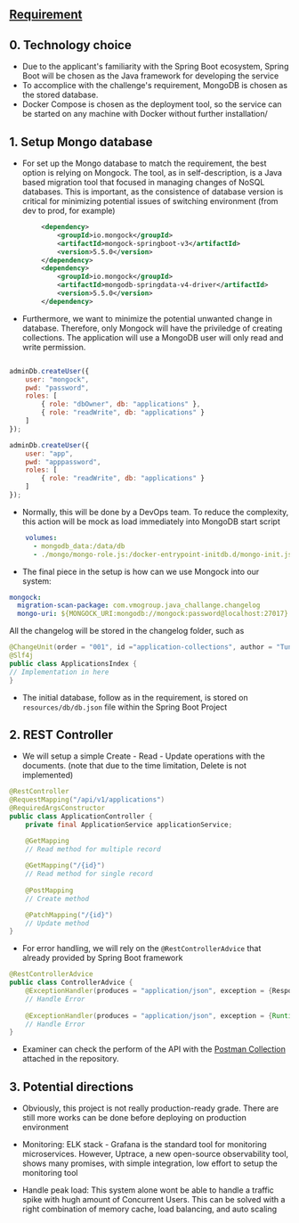## [Requirement](requirement.md)
## 0. Technology choice

-   Due to the applicant's familiarity with the Spring Boot ecosystem, Spring Boot will be chosen as the Java framework for developing the service
-   To accomplice with the challenge's requirement, MongoDB is chosen as the stored database.
-   Docker Compose is chosen as the deployment tool, so the service can be started on any machine with Docker without further installation/

## 1. Setup Mongo database

-  For set up the Mongo database to match the requirement, the best option is relying on Mongock. The tool, as in self-description, is a Java based migration tool that focused in managing changes of NoSQL databases. This is important, as the consistence of database version is critical for minimizing potential issues of switching environment (from dev to prod, for example)

```xml
		<dependency>
			<groupId>io.mongock</groupId>
			<artifactId>mongock-springboot-v3</artifactId>
			<version>5.5.0</version>
		</dependency>
		<dependency>
			<groupId>io.mongock</groupId>
			<artifactId>mongodb-springdata-v4-driver</artifactId>
			<version>5.5.0</version>
		</dependency>
```

-  Furthermore, we want to minimize the potential unwanted change in database. Therefore, only Mongock will have the priviledge of creating collections. The application will use a MongoDB user will only read and write permission.

```js

adminDb.createUser({
    user: "mongock",
    pwd: "password",
    roles: [
        { role: "dbOwner", db: "applications" },
        { role: "readWrite", db: "applications" }
    ]
});

adminDb.createUser({
    user: "app",
    pwd: "apppassword",
    roles: [
        { role: "readWrite", db: "applications" }
    ]
});

```

- Normally, this will be done by a DevOps team. To reduce the complexity, this action will be mock as load immediately into MongoDB start script
```yaml
    volumes:
      - mongodb_data:/data/db
      - ./mongo/mongo-role.js:/docker-entrypoint-initdb.d/mongo-init.js:ro
```

- The final piece in the setup is how can we use Mongock into our system:

```yaml
mongock:
  migration-scan-package: com.vmogroup.java_challange.changelog
  mongo-uri: ${MONGOCK_URI:mongodb://mongock:password@localhost:27017}
```

All the changelog will be stored in the changelog folder, such as 
```java
@ChangeUnit(order = "001", id ="application-collections", author = "TungDN")
@Slf4j
public class ApplicationsIndex {
// Implementation in here
}
```

- The initial database, follow as in the requirement, is stored on `resources/db/db.json` file within the Spring Boot Project

## 2. REST Controller

- We will setup a simple Create - Read - Update operations with the documents. (note that due to the time limitation, Delete is not implemented)

```java
@RestController
@RequestMapping("/api/v1/applications")
@RequiredArgsConstructor
public class ApplicationController {
    private final ApplicationService applicationService;

    @GetMapping
    // Read method for multiple record
    
    @GetMapping("/{id}")
    // Read method for single record
    
    @PostMapping
    // Create method

    @PatchMapping("/{id}")
    // Update method
}
```

- For error handling, we will rely on the `@RestControllerAdvice` that already provided by Spring Boot framework
```java
@RestControllerAdvice
public class ControllerAdvice {
    @ExceptionHandler(produces = "application/json", exception = {ResponseStatusException.class})
    // Handle Error
    
    @ExceptionHandler(produces = "application/json", exception = {RuntimeException.class})
    // Handle Error
}

```

- Examiner can check the perform of the API with the [Postman Collection](VMO-Challange.postman_collection.json) attached in the repository. 

## 3. Potential directions

- Obviously, this project is not really production-ready grade. There are still more works can be done before deploying on production environment

- Monitoring: ELK stack - Grafana is the standard tool for monitoring microservices. However, Uptrace, a new open-source observability tool, shows many promises, with simple integration, low effort to setup the monitoring tool

- Handle peak load: This system alone wont be able to handle a traffic spike with hugh amount of Concurrent Users. This can be solved with a right combination of memory cache, load balancing, and auto scaling  